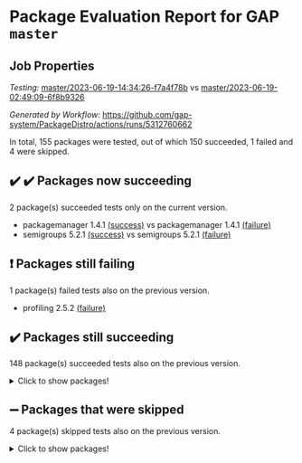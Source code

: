 # Package Evaluation Report for GAP `master`

## Job Properties

*Testing:* [master/2023-06-19-14:34:26-f7a4f78b](https://github.com/gap-system/PackageDistro/blob/data/reports/master/2023-06-19-14:34:26-f7a4f78b) vs [master/2023-06-19-02:49:09-6f8b9326](https://github.com/gap-system/PackageDistro/blob/data/reports/master/2023-06-19-02:49:09-6f8b9326)

*Generated by Workflow:* https://github.com/gap-system/PackageDistro/actions/runs/5312760662

In total, 155 packages were tested, out of which 150 succeeded, 1 failed and 4 were skipped.

## :heavy_check_mark: :heavy_check_mark: Packages now succeeding

2 package(s) succeeded tests only on the current version.
- packagemanager 1.4.1 [(success)](https://github.com/gap-system/PackageDistro/actions/runs/5312760662/jobs/9618237184) vs packagemanager 1.4.1 [(failure)](https://github.com/gap-system/PackageDistro/actions/runs/5307130990/jobs/9605527177)
- semigroups 5.2.1 [(success)](https://github.com/gap-system/PackageDistro/actions/runs/5312760662/jobs/9618241063) vs semigroups 5.2.1 [(failure)](https://github.com/gap-system/PackageDistro/actions/runs/5307130990/jobs/9605528666)

## :exclamation: Packages still failing

1 package(s) failed tests also on the previous version.
- profiling 2.5.2 [(failure)](https://github.com/gap-system/PackageDistro/actions/runs/5312760662/jobs/9618238459)

## :heavy_check_mark: Packages still succeeding

148 package(s) succeeded tests also on the previous version.
<details><summary>Click to show packages!</summary>

- 4ti2interface 2023.02-04 [(success)](https://github.com/gap-system/PackageDistro/actions/runs/5312760662/jobs/9618216615)
- ace 5.6.2 [(success)](https://github.com/gap-system/PackageDistro/actions/runs/5312760662/jobs/9618216835)
- aclib 1.3.2 [(success)](https://github.com/gap-system/PackageDistro/actions/runs/5312760662/jobs/9618217027)
- agt 0.3.1 [(success)](https://github.com/gap-system/PackageDistro/actions/runs/5312760662/jobs/9618217234)
- alnuth 3.2.1 [(success)](https://github.com/gap-system/PackageDistro/actions/runs/5312760662/jobs/9618217438)
- anupq 3.3.0 [(success)](https://github.com/gap-system/PackageDistro/actions/runs/5312760662/jobs/9618217636)
- atlasrep 2.1.6 [(success)](https://github.com/gap-system/PackageDistro/actions/runs/5312760662/jobs/9618217816)
- autodoc 2023.06.19 [(success)](https://github.com/gap-system/PackageDistro/actions/runs/5312760662/jobs/9618218004)
- automata 1.15 [(success)](https://github.com/gap-system/PackageDistro/actions/runs/5312760662/jobs/9618218190)
- automgrp 1.3.2 [(success)](https://github.com/gap-system/PackageDistro/actions/runs/5312760662/jobs/9618218363)
- autpgrp 1.11 [(success)](https://github.com/gap-system/PackageDistro/actions/runs/5312760662/jobs/9618218550)
- cap 2023.06-03 [(success)](https://github.com/gap-system/PackageDistro/actions/runs/5312760662/jobs/9618218732)
- caratinterface 2.3.5 [(success)](https://github.com/gap-system/PackageDistro/actions/runs/5312760662/jobs/9618218929)
- cddinterface 2022.11.01 [(success)](https://github.com/gap-system/PackageDistro/actions/runs/5312760662/jobs/9618219131)
- circle 1.6.6 [(success)](https://github.com/gap-system/PackageDistro/actions/runs/5312760662/jobs/9618219321)
- classicpres 1.22 [(success)](https://github.com/gap-system/PackageDistro/actions/runs/5312760662/jobs/9618219492)
- cohomolo 1.6.11 [(success)](https://github.com/gap-system/PackageDistro/actions/runs/5312760662/jobs/9618219678)
- congruence 1.2.5 [(success)](https://github.com/gap-system/PackageDistro/actions/runs/5312760662/jobs/9618219890)
- corelg 1.56 [(success)](https://github.com/gap-system/PackageDistro/actions/runs/5312760662/jobs/9618220067)
- crime 1.6 [(success)](https://github.com/gap-system/PackageDistro/actions/runs/5312760662/jobs/9618220241)
- crisp 1.4.6 [(success)](https://github.com/gap-system/PackageDistro/actions/runs/5312760662/jobs/9618220415)
- crypting 0.10.4 [(success)](https://github.com/gap-system/PackageDistro/actions/runs/5312760662/jobs/9618220620)
- cryst 4.1.26 [(success)](https://github.com/gap-system/PackageDistro/actions/runs/5312760662/jobs/9618220797)
- crystcat 1.1.10 [(success)](https://github.com/gap-system/PackageDistro/actions/runs/5312760662/jobs/9618221024)
- ctbllib 1.3.6 [(success)](https://github.com/gap-system/PackageDistro/actions/runs/5312760662/jobs/9618221245)
- cubefree 1.19 [(success)](https://github.com/gap-system/PackageDistro/actions/runs/5312760662/jobs/9618221456)
- curlinterface 2.3.2 [(success)](https://github.com/gap-system/PackageDistro/actions/runs/5312760662/jobs/9618221696)
- cvec 2.8.1 [(success)](https://github.com/gap-system/PackageDistro/actions/runs/5312760662/jobs/9618221938)
- datastructures 0.3.0 [(success)](https://github.com/gap-system/PackageDistro/actions/runs/5312760662/jobs/9618222132)
- deepthought 1.0.6 [(success)](https://github.com/gap-system/PackageDistro/actions/runs/5312760662/jobs/9618222311)
- design 1.8 [(success)](https://github.com/gap-system/PackageDistro/actions/runs/5312760662/jobs/9618222510)
- difsets 2.3.1 [(success)](https://github.com/gap-system/PackageDistro/actions/runs/5312760662/jobs/9618222689)
- digraphs 1.6.2 [(success)](https://github.com/gap-system/PackageDistro/actions/runs/5312760662/jobs/9618222878)
- edim 1.3.7 [(success)](https://github.com/gap-system/PackageDistro/actions/runs/5312760662/jobs/9618223130)
- example 4.3.4 [(success)](https://github.com/gap-system/PackageDistro/actions/runs/5312760662/jobs/9618223347)
- examplesforhomalg 2023.02-04 [(success)](https://github.com/gap-system/PackageDistro/actions/runs/5312760662/jobs/9618223568)
- factint 1.6.3 [(success)](https://github.com/gap-system/PackageDistro/actions/runs/5312760662/jobs/9618223800)
- ferret 1.0.9 [(success)](https://github.com/gap-system/PackageDistro/actions/runs/5312760662/jobs/9618224016)
- fga 1.5.0 [(success)](https://github.com/gap-system/PackageDistro/actions/runs/5312760662/jobs/9618224247)
- fining 1.5.5 [(success)](https://github.com/gap-system/PackageDistro/actions/runs/5312760662/jobs/9618224461)
- float 1.0.3 [(success)](https://github.com/gap-system/PackageDistro/actions/runs/5312760662/jobs/9618224632)
- format 1.4.3 [(success)](https://github.com/gap-system/PackageDistro/actions/runs/5312760662/jobs/9618224813)
- forms 1.2.9 [(success)](https://github.com/gap-system/PackageDistro/actions/runs/5312760662/jobs/9618225101)
- fplsa 1.2.6 [(success)](https://github.com/gap-system/PackageDistro/actions/runs/5312760662/jobs/9618225298)
- fr 2.4.12 [(success)](https://github.com/gap-system/PackageDistro/actions/runs/5312760662/jobs/9618225517)
- francy 2.0.3 [(success)](https://github.com/gap-system/PackageDistro/actions/runs/5312760662/jobs/9618225723)
- fwtree 1.3 [(success)](https://github.com/gap-system/PackageDistro/actions/runs/5312760662/jobs/9618225921)
- gapdoc 1.6.6 [(success)](https://github.com/gap-system/PackageDistro/actions/runs/5312760662/jobs/9618226110)
- gauss 2023.02-04 [(success)](https://github.com/gap-system/PackageDistro/actions/runs/5312760662/jobs/9618226325)
- gaussforhomalg 2023.02-04 [(success)](https://github.com/gap-system/PackageDistro/actions/runs/5312760662/jobs/9618226515)
- gbnp 1.0.5 [(success)](https://github.com/gap-system/PackageDistro/actions/runs/5312760662/jobs/9618226706)
- generalizedmorphismsforcap 2023.03-01 [(success)](https://github.com/gap-system/PackageDistro/actions/runs/5312760662/jobs/9618226888)
- genss 1.6.8 [(success)](https://github.com/gap-system/PackageDistro/actions/runs/5312760662/jobs/9618227092)
- gradedmodules 2023.02-04 [(success)](https://github.com/gap-system/PackageDistro/actions/runs/5312760662/jobs/9618227269)
- gradedringforhomalg 2023.02-04 [(success)](https://github.com/gap-system/PackageDistro/actions/runs/5312760662/jobs/9618227466)
- grape 4.9.0 [(success)](https://github.com/gap-system/PackageDistro/actions/runs/5312760662/jobs/9618227652)
- groupoids 1.73 [(success)](https://github.com/gap-system/PackageDistro/actions/runs/5312760662/jobs/9618227883)
- grpconst 2.6.4 [(success)](https://github.com/gap-system/PackageDistro/actions/runs/5312760662/jobs/9618228061)
- guarana 0.96.3 [(success)](https://github.com/gap-system/PackageDistro/actions/runs/5312760662/jobs/9618228248)
- guava 3.18 [(success)](https://github.com/gap-system/PackageDistro/actions/runs/5312760662/jobs/9618228423)
- hap 1.56 [(success)](https://github.com/gap-system/PackageDistro/actions/runs/5312760662/jobs/9618228619)
- hapcryst 0.1.15 [(success)](https://github.com/gap-system/PackageDistro/actions/runs/5312760662/jobs/9618228860)
- hecke 1.5.3 [(success)](https://github.com/gap-system/PackageDistro/actions/runs/5312760662/jobs/9618229038)
- help 3.5 [(success)](https://github.com/gap-system/PackageDistro/actions/runs/5312760662/jobs/9618229275)
- homalg 2023.02-05 [(success)](https://github.com/gap-system/PackageDistro/actions/runs/5312760662/jobs/9618229445)
- homalgtocas 2023.02-04 [(success)](https://github.com/gap-system/PackageDistro/actions/runs/5312760662/jobs/9618229658)
- idrel 2.45 [(success)](https://github.com/gap-system/PackageDistro/actions/runs/5312760662/jobs/9618229841)
- images 1.3.1 [(success)](https://github.com/gap-system/PackageDistro/actions/runs/5312760662/jobs/9618230047)
- intpic 0.3.0 [(success)](https://github.com/gap-system/PackageDistro/actions/runs/5312760662/jobs/9618230247)
- io 4.8.1 [(success)](https://github.com/gap-system/PackageDistro/actions/runs/5312760662/jobs/9618230470)
- io_forhomalg 2023.02-04 [(success)](https://github.com/gap-system/PackageDistro/actions/runs/5312760662/jobs/9618230722)
- irredsol 1.4.4 [(success)](https://github.com/gap-system/PackageDistro/actions/runs/5312760662/jobs/9618230941)
- json 2.1.1 [(success)](https://github.com/gap-system/PackageDistro/actions/runs/5312760662/jobs/9618231140)
- jupyterkernel 1.5.0 [(success)](https://github.com/gap-system/PackageDistro/actions/runs/5312760662/jobs/9618231369)
- jupyterviz 1.5.6 [(success)](https://github.com/gap-system/PackageDistro/actions/runs/5312760662/jobs/9618231601)
- kan 1.35 [(success)](https://github.com/gap-system/PackageDistro/actions/runs/5312760662/jobs/9618231816)
- kbmag 1.5.11 [(success)](https://github.com/gap-system/PackageDistro/actions/runs/5312760662/jobs/9618232020)
- laguna 3.9.6 [(success)](https://github.com/gap-system/PackageDistro/actions/runs/5312760662/jobs/9618232214)
- liealgdb 2.2.1 [(success)](https://github.com/gap-system/PackageDistro/actions/runs/5312760662/jobs/9618232441)
- liepring 2.8 [(success)](https://github.com/gap-system/PackageDistro/actions/runs/5312760662/jobs/9618232682)
- liering 2.4.2 [(success)](https://github.com/gap-system/PackageDistro/actions/runs/5312760662/jobs/9618232883)
- linearalgebraforcap 2023.06-02 [(success)](https://github.com/gap-system/PackageDistro/actions/runs/5312760662/jobs/9618233113)
- localizeringforhomalg 2023.02-04 [(success)](https://github.com/gap-system/PackageDistro/actions/runs/5312760662/jobs/9618233323)
- loops 3.4.3 [(success)](https://github.com/gap-system/PackageDistro/actions/runs/5312760662/jobs/9618233554)
- lpres 1.0.3 [(success)](https://github.com/gap-system/PackageDistro/actions/runs/5312760662/jobs/9618233757)
- majoranaalgebras 1.5.1 [(success)](https://github.com/gap-system/PackageDistro/actions/runs/5312760662/jobs/9618233979)
- mapclass 1.4.6 [(success)](https://github.com/gap-system/PackageDistro/actions/runs/5312760662/jobs/9618234156)
- matgrp 0.70 [(success)](https://github.com/gap-system/PackageDistro/actions/runs/5312760662/jobs/9618234348)
- matricesforhomalg 2023.02-04 [(success)](https://github.com/gap-system/PackageDistro/actions/runs/5312760662/jobs/9618234564)
- modisom 2.5.4 [(success)](https://github.com/gap-system/PackageDistro/actions/runs/5312760662/jobs/9618234774)
- modulepresentationsforcap 2023.06-02 [(success)](https://github.com/gap-system/PackageDistro/actions/runs/5312760662/jobs/9618234955)
- modules 2023.02-04 [(success)](https://github.com/gap-system/PackageDistro/actions/runs/5312760662/jobs/9618235146)
- monoidalcategories 2023.05-03 [(success)](https://github.com/gap-system/PackageDistro/actions/runs/5312760662/jobs/9618235343)
- nconvex 2022.09-01 [(success)](https://github.com/gap-system/PackageDistro/actions/runs/5312760662/jobs/9618235568)
- nilmat 1.4.2 [(success)](https://github.com/gap-system/PackageDistro/actions/runs/5312760662/jobs/9618235783)
- nock 1.5 [(success)](https://github.com/gap-system/PackageDistro/actions/runs/5312760662/jobs/9618235986)
- normalizinterface 1.3.6 [(success)](https://github.com/gap-system/PackageDistro/actions/runs/5312760662/jobs/9618236190)
- nq 2.5.10 [(success)](https://github.com/gap-system/PackageDistro/actions/runs/5312760662/jobs/9618236394)
- numericalsgps 1.3.1 [(success)](https://github.com/gap-system/PackageDistro/actions/runs/5312760662/jobs/9618236589)
- openmath 11.5.3 [(success)](https://github.com/gap-system/PackageDistro/actions/runs/5312760662/jobs/9618236770)
- orb 4.9.0 [(success)](https://github.com/gap-system/PackageDistro/actions/runs/5312760662/jobs/9618236972)
- patternclass 2.4.3 [(success)](https://github.com/gap-system/PackageDistro/actions/runs/5312760662/jobs/9618237385)
- permut 2.0.4 [(success)](https://github.com/gap-system/PackageDistro/actions/runs/5312760662/jobs/9618237576)
- polenta 1.3.10 [(success)](https://github.com/gap-system/PackageDistro/actions/runs/5312760662/jobs/9618237806)
- polymaking 0.8.6 [(success)](https://github.com/gap-system/PackageDistro/actions/runs/5312760662/jobs/9618238063)
- primgrp 3.4.4 [(success)](https://github.com/gap-system/PackageDistro/actions/runs/5312760662/jobs/9618238260)
- qpa 1.34 [(success)](https://github.com/gap-system/PackageDistro/actions/runs/5312760662/jobs/9618238696)
- quagroup 1.8.3 [(success)](https://github.com/gap-system/PackageDistro/actions/runs/5312760662/jobs/9618238860)
- radiroot 2.9 [(success)](https://github.com/gap-system/PackageDistro/actions/runs/5312760662/jobs/9618239063)
- rcwa 4.7.1 [(success)](https://github.com/gap-system/PackageDistro/actions/runs/5312760662/jobs/9618239248)
- rds 1.8 [(success)](https://github.com/gap-system/PackageDistro/actions/runs/5312760662/jobs/9618239453)
- recog 1.4.2 [(success)](https://github.com/gap-system/PackageDistro/actions/runs/5312760662/jobs/9618239629)
- repndecomp 1.3.0 [(success)](https://github.com/gap-system/PackageDistro/actions/runs/5312760662/jobs/9618239843)
- repsn 3.1.1 [(success)](https://github.com/gap-system/PackageDistro/actions/runs/5312760662/jobs/9618240038)
- resclasses 4.7.3 [(success)](https://github.com/gap-system/PackageDistro/actions/runs/5312760662/jobs/9618240236)
- ringsforhomalg 2023.02-05 [(success)](https://github.com/gap-system/PackageDistro/actions/runs/5312760662/jobs/9618240448)
- sco 2023.02-04 [(success)](https://github.com/gap-system/PackageDistro/actions/runs/5312760662/jobs/9618240691)
- scscp 2.4.1 [(success)](https://github.com/gap-system/PackageDistro/actions/runs/5312760662/jobs/9618240881)
- sglppow 2.3 [(success)](https://github.com/gap-system/PackageDistro/actions/runs/5312760662/jobs/9618241274)
- sgpviz 0.999.5 [(success)](https://github.com/gap-system/PackageDistro/actions/runs/5312760662/jobs/9618241463)
- simpcomp 2.1.14 [(success)](https://github.com/gap-system/PackageDistro/actions/runs/5312760662/jobs/9618241655)
- singular 2023.02.09 [(success)](https://github.com/gap-system/PackageDistro/actions/runs/5312760662/jobs/9618241863)
- sl2reps 1.1 [(success)](https://github.com/gap-system/PackageDistro/actions/runs/5312760662/jobs/9618242060)
- sla 1.5.3 [(success)](https://github.com/gap-system/PackageDistro/actions/runs/5312760662/jobs/9618242248)
- smallgrp 1.5.3 [(success)](https://github.com/gap-system/PackageDistro/actions/runs/5312760662/jobs/9618242459)
- smallsemi 0.6.13 [(success)](https://github.com/gap-system/PackageDistro/actions/runs/5312760662/jobs/9618242645)
- sonata 2.9.6 [(success)](https://github.com/gap-system/PackageDistro/actions/runs/5312760662/jobs/9618242861)
- sophus 1.27 [(success)](https://github.com/gap-system/PackageDistro/actions/runs/5312760662/jobs/9618243046)
- spinsym 1.5.2 [(success)](https://github.com/gap-system/PackageDistro/actions/runs/5312760662/jobs/9618243208)
- standardff 0.9.4 [(success)](https://github.com/gap-system/PackageDistro/actions/runs/5312760662/jobs/9618243398)
- symbcompcc 1.3.2 [(success)](https://github.com/gap-system/PackageDistro/actions/runs/5312760662/jobs/9618243615)
- thelma 1.3 [(success)](https://github.com/gap-system/PackageDistro/actions/runs/5312760662/jobs/9618243845)
- tomlib 1.2.9 [(success)](https://github.com/gap-system/PackageDistro/actions/runs/5312760662/jobs/9618244051)
- toolsforhomalg 2023.05-01 [(success)](https://github.com/gap-system/PackageDistro/actions/runs/5312760662/jobs/9618244292)
- toric 1.9.5 [(success)](https://github.com/gap-system/PackageDistro/actions/runs/5312760662/jobs/9618244486)
- toricvarieties 2022.07.13 [(success)](https://github.com/gap-system/PackageDistro/actions/runs/5312760662/jobs/9618244727)
- transgrp 3.6.4 [(success)](https://github.com/gap-system/PackageDistro/actions/runs/5312760662/jobs/9618244944)
- ugaly 4.0.3 [(success)](https://github.com/gap-system/PackageDistro/actions/runs/5312760662/jobs/9618245140)
- unipot 1.5 [(success)](https://github.com/gap-system/PackageDistro/actions/runs/5312760662/jobs/9618245399)
- unitlib 4.2.0 [(success)](https://github.com/gap-system/PackageDistro/actions/runs/5312760662/jobs/9618245629)
- utils 0.82 [(success)](https://github.com/gap-system/PackageDistro/actions/runs/5312760662/jobs/9618245862)
- uuid 0.7 [(success)](https://github.com/gap-system/PackageDistro/actions/runs/5312760662/jobs/9618246087)
- walrus 0.9991 [(success)](https://github.com/gap-system/PackageDistro/actions/runs/5312760662/jobs/9618246338)
- wedderga 4.10.4 [(success)](https://github.com/gap-system/PackageDistro/actions/runs/5312760662/jobs/9618246570)
- xmod 2.91 [(success)](https://github.com/gap-system/PackageDistro/actions/runs/5312760662/jobs/9618246811)
- xmodalg 1.23 [(success)](https://github.com/gap-system/PackageDistro/actions/runs/5312760662/jobs/9618247033)
- yangbaxter 0.10.3 [(success)](https://github.com/gap-system/PackageDistro/actions/runs/5312760662/jobs/9618247259)
- zeromqinterface 0.14 [(success)](https://github.com/gap-system/PackageDistro/actions/runs/5312760662/jobs/9618247466)
</details>

## :heavy_minus_sign: Packages that were skipped

4 package(s) skipped tests also on the previous version.
<details><summary>Click to show packages!</summary>

- browse 1.8.21 [(skipped)](https://github.com/gap-system/PackageDistro/actions/runs/5312760662/jobs/9617756030)
- itc 1.5.1 [(skipped)](https://github.com/gap-system/PackageDistro/actions/runs/5312760662/jobs/9617756030)
- polycyclic 2.16 [(skipped)](https://github.com/gap-system/PackageDistro/actions/runs/5312760662/jobs/9617756030)
- xgap 4.31 [(skipped)](https://github.com/gap-system/PackageDistro/actions/runs/5312760662/jobs/9617756030)
</details>

